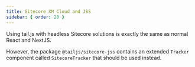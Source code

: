 ```yaml
---
title: Sitecore XM Cloud and JSS
sidebar: { order: 20 }
---
```


Using tail.js with headless Sitecore solutions is exactly the same as normal React and NextJS.

However, the package `@tailjs/sitecore-jss` contains an extended `Tracker` component called `SitecoreTracker` that should be used instead.
